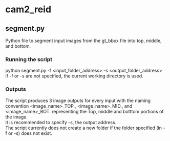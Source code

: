 # cam2_reid

## segment.py ## 
Python file to segment input images from the gt_bbox file into top, middle, and bottom. 

### Running the script ###
python segment.py -f <input_folder_address> -s <output_folder_address>  
if -f or -s are not specified, the current working directory is used.   
  
### Outputs ###
The script produces 3 image outputs for every input with the naming convention <image_name>_TOP.<ext>, <image_name>_MID.<ext>, and <image_name>_BOT.<ext> representing the Top, middle and botttom portions of the image.   
It is recommended to specify -s, the output address.   
The script currently does not create a new folder if the folder specified (in -f or -s) does not exist.   
